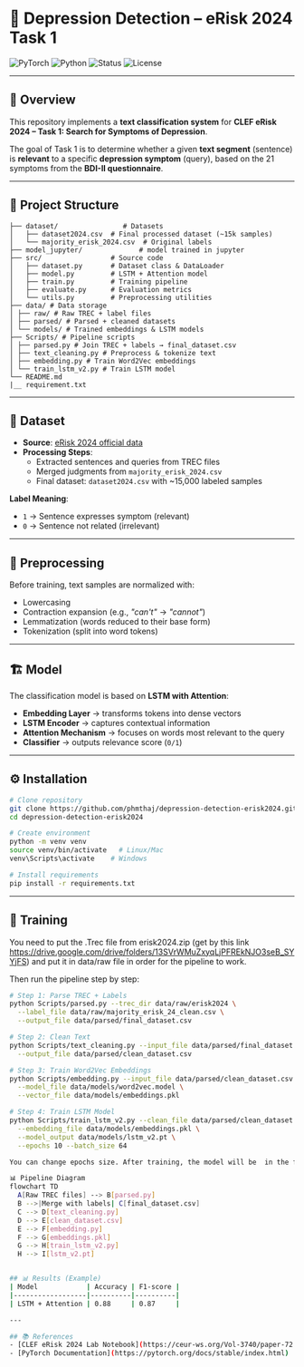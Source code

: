 # 🧠 Depression Detection – eRisk 2024 Task 1

![PyTorch](https://img.shields.io/badge/PyTorch-EE4C2C?logo=pytorch&logoColor=white)
![Python](https://img.shields.io/badge/Python-3.10-blue?logo=python)
![Status](https://img.shields.io/badge/status-active-success)
![License](https://img.shields.io/badge/license-MIT-green)

---

## 📌 Overview
This repository implements a **text classification system** for **CLEF eRisk 2024 – Task 1: Search for Symptoms of Depression**.  

The goal of Task 1 is to determine whether a given **text segment** (sentence) is **relevant** to a specific **depression symptom** (query), based on the 21 symptoms from the **BDI-II questionnaire**.

---

## 📂 Project Structure
```
├── dataset/                # Datasets
│   ├── dataset2024.csv  # Final processed dataset (~15k samples)
│   └── majority_erisk_2024.csv  # Original labels
├── model_jupyter/              # model trained in jupyter
├── src/                 # Source code
│   ├── dataset.py       # Dataset class & DataLoader
│   ├── model.py         # LSTM + Attention model
│   ├── train.py         # Training pipeline
│   ├── evaluate.py      # Evaluation metrics
│   └── utils.py         # Preprocessing utilities
├── data/ # Data storage
│ ├── raw/ # Raw TREC + label files
│ ├── parsed/ # Parsed + cleaned datasets
│ └── models/ # Trained embeddings & LSTM models
├── Scripts/ # Pipeline scripts
│ ├── parsed.py # Join TREC + labels → final_dataset.csv
│ ├── text_cleaning.py # Preprocess & tokenize text
│ ├── embedding.py # Train Word2Vec embeddings
│ └── train_lstm_v2.py # Train LSTM model
└── README.md
|__ requirement.txt
```

---

## 📂 Dataset
- **Source**: [eRisk 2024 official data](https://drive.google.com/drive/folders/13SVrWMuZxyqLjPFREkNJO3seB_SYYjFS)  
- **Processing Steps**:
  - Extracted sentences and queries from TREC files  
  - Merged judgments from `majority_erisk_2024.csv`  
  - Final dataset: `dataset2024.csv` with ~15,000 labeled samples  

**Label Meaning**:  
- `1` → Sentence expresses symptom (relevant)  
- `0` → Sentence not related (irrelevant)  

---

## 🧹 Preprocessing
Before training, text samples are normalized with:
- Lowercasing 
- Contraction expansion (e.g., *"can't"* → *"cannot"*)  
- Lemmatization (words reduced to their base form)  
- Tokenization (split into word tokens)  

---

## 🏗️ Model
The classification model is based on **LSTM with Attention**:

- **Embedding Layer** → transforms tokens into dense vectors  
- **LSTM Encoder** → captures contextual information  
- **Attention Mechanism** → focuses on words most relevant to the query  
- **Classifier** → outputs relevance score (`0/1`)  

---

## ⚙️ Installation
```bash
# Clone repository
git clone https://github.com/phmthaj/depression-detection-erisk2024.git
cd depression-detection-erisk2024

# Create environment
python -m venv venv
source venv/bin/activate   # Linux/Mac
venv\Scripts\activate    # Windows

# Install requirements
pip install -r requirements.txt
```

---

## 🚀 Training 

You need to put the .Trec file from erisk2024.zip (get by this link https://drive.google.com/drive/folders/13SVrWMuZxyqLjPFREkNJO3seB_SYYjFS) and put it in data/raw file in order for the pipeline to work. 

Then run the pipeline step by step:

```bash
# Step 1: Parse TREC + Labels
python Scripts/parsed.py --trec_dir data/raw/erisk2024 \
  --label_file data/raw/majority_erisk_24_clean.csv \
  --output_file data/parsed/final_dataset.csv

# Step 2: Clean Text
python Scripts/text_cleaning.py --input_file data/parsed/final_dataset.csv \
  --output_file data/parsed/clean_dataset.csv

# Step 3: Train Word2Vec Embeddings
python Scripts/embedding.py --input_file data/parsed/clean_dataset.csv \
  --model_file data/models/word2vec.model \
  --vector_file data/models/embeddings.pkl

# Step 4: Train LSTM Model
python Scripts/train_lstm_v2.py --clean_file data/parsed/clean_dataset.csv \
  --embedding_file data/models/embeddings.pkl \
  --model_output data/models/lstm_v2.pt \
  --epochs 10 --batch_size 64

You can change epochs size. After training, the model will be  in the file data/models.

📊 Pipeline Diagram
flowchart TD
  A[Raw TREC files] --> B[parsed.py]
  B -->|Merge with labels| C[final_dataset.csv]
  C --> D[text_cleaning.py]
  D --> E[clean_dataset.csv]
  E --> F[embedding.py]
  F --> G[embeddings.pkl]
  G --> H[train_lstm_v2.py]
  H --> I[lstm_v2.pt]


## 📊 Results (Example)
| Model            | Accuracy | F1-score |
|------------------|----------|----------|
| LSTM + Attention | 0.88     | 0.87     |

---

## 📚 References
- [CLEF eRisk 2024 Lab Notebook](https://ceur-ws.org/Vol-3740/paper-72.pdf)  
- [PyTorch Documentation](https://pytorch.org/docs/stable/index.html)  


